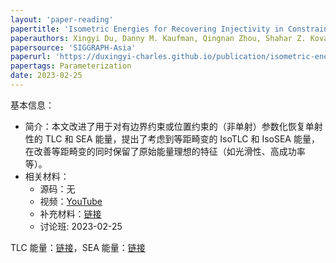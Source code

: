```yaml
---
layout: 'paper-reading'
papertitle: 'Isometric Energies for Recovering Injectivity in Constrained Mapping'
paperauthors: Xingyi Du, Danny M. Kaufman, Qingnan Zhou, Shahar Z. Kovalsky, Yajie Yan, Noam Aigerman, Tao Ju
papersource: 'SIGGRAPH-Asia'
paperurl: 'https://duxingyi-charles.github.io/publication/isometric-energies-for-recovering-injectivity-in-constrained-mapping/'
papertags: Parameterization
date: 2023-02-25
---
```


基本信息：
- 简介：本文改进了用于对有边界约束或位置约束的（非单射）参数化恢复单射性的 TLC 和 SEA 能量，提出了考虑到等距畸变的 IsoTLC 和 IsoSEA 能量，在改善等距畸变的同时保留了原始能量理想的特征（如光滑性、高成功率等）。
- 相关材料：
  - 源码：无
  - 视频：[YouTube](https://youtu.be/ZzmU1WZmunE)
  - 补充材料：[链接](https://duxingyi-charles.github.io/publication/isometric-energies-for-recovering-injectivity-in-constrained-mapping/IsoTLC_SEA_supp.pdf)
  - 讨论班: 2023-02-25

TLC 能量：[链接](https://duxingyi-charles.github.io/publication/lifting-simplices-to-find-injectivity/)，SEA 能量：[链接](https://duxingyi-charles.github.io/publication/optimizing-global-injectivity-for-constrained-parameterization/)
